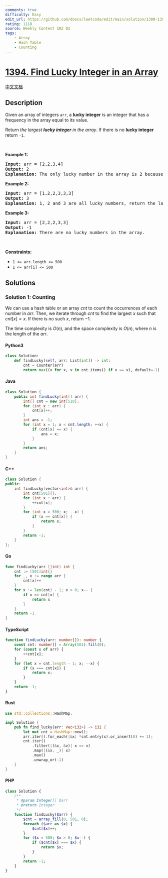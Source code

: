 ```yaml
---
comments: true
difficulty: Easy
edit_url: https://github.com/doocs/leetcode/edit/main/solution/1300-1399/1394.Find%20Lucky%20Integer%20in%20an%20Array/README_EN.md
rating: 1118
source: Weekly Contest 182 Q1
tags:
    - Array
    - Hash Table
    - Counting
---
```


<!-- problem:start -->

# [1394. Find Lucky Integer in an Array](https://leetcode.com/problems/find-lucky-integer-in-an-array)

[中文文档](/solution/1300-1399/1394.Find%20Lucky%20Integer%20in%20an%20Array/README.md)

## Description

<!-- description:start -->

<p>Given an array of integers <code>arr</code>, a <strong>lucky integer</strong> is an integer that has a frequency in the array equal to its value.</p>

<p>Return <em>the largest <strong>lucky integer</strong> in the array</em>. If there is no <strong>lucky integer</strong> return <code>-1</code>.</p>

<p>&nbsp;</p>
<p><strong class="example">Example 1:</strong></p>

<pre>
<strong>Input:</strong> arr = [2,2,3,4]
<strong>Output:</strong> 2
<strong>Explanation:</strong> The only lucky number in the array is 2 because frequency[2] == 2.
</pre>

<p><strong class="example">Example 2:</strong></p>

<pre>
<strong>Input:</strong> arr = [1,2,2,3,3,3]
<strong>Output:</strong> 3
<strong>Explanation:</strong> 1, 2 and 3 are all lucky numbers, return the largest of them.
</pre>

<p><strong class="example">Example 3:</strong></p>

<pre>
<strong>Input:</strong> arr = [2,2,2,3,3]
<strong>Output:</strong> -1
<strong>Explanation:</strong> There are no lucky numbers in the array.
</pre>

<p>&nbsp;</p>
<p><strong>Constraints:</strong></p>

<ul>
	<li><code>1 &lt;= arr.length &lt;= 500</code></li>
	<li><code>1 &lt;= arr[i] &lt;= 500</code></li>
</ul>

<!-- description:end -->

## Solutions

<!-- solution:start -->

### Solution 1: Counting

We can use a hash table or an array $\textit{cnt}$ to count the occurrences of each number in $\textit{arr}$. Then, we iterate through $\textit{cnt}$ to find the largest $x$ such that $\textit{cnt}[x] = x$. If there is no such $x$, return $-1$.

The time complexity is $O(n)$, and the space complexity is $O(n)$, where $n$ is the length of the $\textit{arr}$.

<!-- tabs:start -->

#### Python3

```python
class Solution:
    def findLucky(self, arr: List[int]) -> int:
        cnt = Counter(arr)
        return max((x for x, v in cnt.items() if x == v), default=-1)
```

#### Java

```java
class Solution {
    public int findLucky(int[] arr) {
        int[] cnt = new int[510];
        for (int x : arr) {
            cnt[x]++;
        }
        int ans = -1;
        for (int x = 1; x < cnt.length; ++x) {
            if (cnt[x] == x) {
                ans = x;
            }
        }
        return ans;
    }
}
```

#### C++

```cpp
class Solution {
public:
    int findLucky(vector<int>& arr) {
        int cnt[501]{};
        for (int x : arr) {
            ++cnt[x];
        }
        for (int x = 500; x; --x) {
            if (x == cnt[x]) {
                return x;
            }
        }
        return -1;
    }
};
```

#### Go

```go
func findLucky(arr []int) int {
	cnt := [501]int{}
	for _, x := range arr {
		cnt[x]++
	}
	for x := len(cnt) - 1; x > 0; x-- {
		if x == cnt[x] {
			return x
		}
	}
	return -1
}
```

#### TypeScript

```ts
function findLucky(arr: number[]): number {
    const cnt: number[] = Array(501).fill(0);
    for (const x of arr) {
        ++cnt[x];
    }
    for (let x = cnt.length - 1; x; --x) {
        if (x === cnt[x]) {
            return x;
        }
    }
    return -1;
}
```

#### Rust

```rust
use std::collections::HashMap;

impl Solution {
    pub fn find_lucky(arr: Vec<i32>) -> i32 {
        let mut cnt = HashMap::new();
        arr.iter().for_each(|&x| *cnt.entry(x).or_insert(0) += 1);
        cnt.iter()
            .filter(|(&x, &v)| x == v)
            .map(|(&x, _)| x)
            .max()
            .unwrap_or(-1)
    }
}
```

#### PHP

```php
class Solution {
    /**
     * @param Integer[] $arr
     * @return Integer
     */
    function findLucky($arr) {
        $cnt = array_fill(0, 501, 0);
        foreach ($arr as $x) {
            $cnt[$x]++;
        }
        for ($x = 500; $x > 0; $x--) {
            if ($cnt[$x] === $x) {
                return $x;
            }
        }
        return -1;
    }
}
```

<!-- tabs:end -->

<!-- solution:end -->

<!-- problem:end -->
